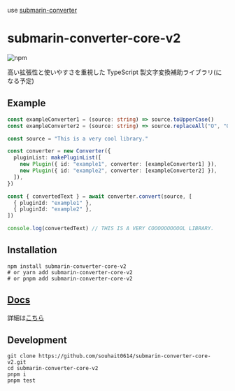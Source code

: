 use [submarin-converter](https://github.com/souhait0614/submarin-converter)

# submarin-converter-core-v2

![npm](https://img.shields.io/npm/v/submarin-converter-core-v2?style=flat-square)

高い拡張性と使いやすさを重視した TypeScript 製文字変換補助ライブラリ(になる予定)

## Example

```typescript
const exampleConverter1 = (source: string) => source.toUpperCase()
const exampleConverter2 = (source: string) => source.replaceAll("O", "OOOOO")

const source = "This is a very cool library."

const converter = new Converter({
  pluginList: makePluginList([
    new Plugin({ id: "example1", converter: [exampleConverter1] }),
    new Plugin({ id: "example2", converter: [exampleConverter2] }),
  ]),
})

const { convertedText } = await converter.convert(source, [
  { pluginId: "example1" },
  { pluginId: "example2" },
])

console.log(convertedText) // THIS IS A VERY COOOOOOOOOOL LIBRARY.
```

## Installation

```shell
npm install submarin-converter-core-v2
# or yarn add submarin-converter-core-v2
# or pnpm add submarin-converter-core-v2
```

## [Docs](https://souhait0614.github.io/submarin-converter-core-v2/)

詳細は[こちら](https://souhait0614.github.io/submarin-converter-core-v2/)

## Development

```shell
git clone https://github.com/souhait0614/submarin-converter-core-v2.git
cd submarin-converter-core-v2
pnpm i
pnpm test
```
